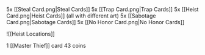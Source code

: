 5x [[Steal Card.png|Steal Cards]]
5x [[Trap Card.png|Trap Cards]]
5x [[Heist Card.png|Heist Cards]] (all with different art)
5x [[Sabotage Card.png|Sabotage Cards]]
5x [[No Honor Card.png|No Honor Cards]]

![[Heist Locations]]

1 [[Master Thief]] card
43 coins